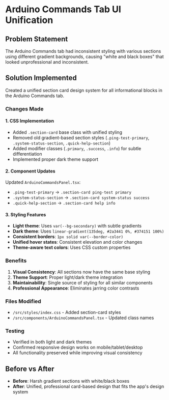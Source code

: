 # Arduino Commands Tab UI Unification

## Problem Statement
The Arduino Commands tab had inconsistent styling with various sections using different gradient backgrounds, causing "white and black boxes" that looked unprofessional and inconsistent.

## Solution Implemented
Created a unified section card design system for all informational blocks in the Arduino Commands tab.

### Changes Made

#### 1. CSS Implementation
- Added `.section-card` base class with unified styling
- Removed old gradient-based section styles (`.ping-test-primary`, `.system-status-section`, `.quick-help-section`)
- Added modifier classes (`.primary`, `.success`, `.info`) for subtle differentiation
- Implemented proper dark theme support

#### 2. Component Updates
Updated `ArduinoCommandsPanel.tsx`:
- `.ping-test-primary` → `.section-card ping-test primary`
- `.system-status-section` → `.section-card system-status success`
- `.quick-help-section` → `.section-card help info`

#### 3. Styling Features
- **Light theme**: Uses `var(--bg-secondary)` with subtle gradients
- **Dark theme**: Uses `linear-gradient(135deg, #2a3441 0%, #374151 100%)`
- **Consistent borders**: `1px solid var(--border-color)`
- **Unified hover states**: Consistent elevation and color changes
- **Theme-aware text colors**: Uses CSS custom properties

### Benefits
1. **Visual Consistency**: All sections now have the same base styling
2. **Theme Support**: Proper light/dark theme integration
3. **Maintainability**: Single source of styling for all similar components
4. **Professional Appearance**: Eliminates jarring color contrasts

### Files Modified
- `/src/styles/index.css` - Added section-card styles
- `/src/components/ArduinoCommandsPanel.tsx` - Updated class names

### Testing
- Verified in both light and dark themes
- Confirmed responsive design works on mobile/tablet/desktop
- All functionality preserved while improving visual consistency

## Before vs After
- **Before**: Harsh gradient sections with white/black boxes
- **After**: Unified, professional card-based design that fits the app's design system
